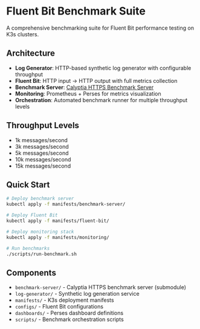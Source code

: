 # Fluent Bit Benchmark Suite

A comprehensive benchmarking suite for Fluent Bit performance testing on K3s clusters.

## Architecture

- **Log Generator**: HTTP-based synthetic log generator with configurable throughput
- **Fluent Bit**: HTTP input → HTTP output with full metrics collection
- **Benchmark Server**: [Calyptia HTTPS Benchmark Server](https://github.com/chronosphereio/calyptia-https-benchmark-server)
- **Monitoring**: Prometheus + Perses for metrics visualization
- **Orchestration**: Automated benchmark runner for multiple throughput levels

## Throughput Levels

- 1k messages/second
- 3k messages/second  
- 5k messages/second
- 10k messages/second
- 15k messages/second

## Quick Start

```bash
# Deploy benchmark server
kubectl apply -f manifests/benchmark-server/

# Deploy Fluent Bit
kubectl apply -f manifests/fluent-bit/

# Deploy monitoring stack
kubectl apply -f manifests/monitoring/

# Run benchmarks
./scripts/run-benchmark.sh
```

## Components

- `benchmark-server/` - Calyptia HTTPS benchmark server (submodule)
- `log-generator/` - Synthetic log generation service
- `manifests/` - K3s deployment manifests
- `configs/` - Fluent Bit configurations
- `dashboards/` - Perses dashboard definitions
- `scripts/` - Benchmark orchestration scripts